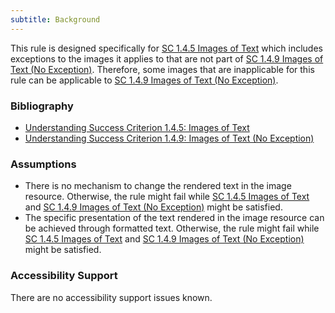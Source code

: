 ```yaml
---
subtitle: Background
---
```


This rule is designed specifically for [SC 1.4.5 Images of Text](https://www.w3.org/WAI/WCAG21/Understanding/images-of-text) which includes exceptions to the images it applies to that are not part of [SC 1.4.9 Images of Text (No Exception)](https://www.w3.org/WAI/WCAG21/Understanding/images-of-text-no-exception). Therefore, some images that are inapplicable for this rule can be applicable to [SC 1.4.9 Images of Text (No Exception)](https://www.w3.org/WAI/WCAG21/Understanding/images-of-text-no-exception).

### Bibliography

- [Understanding Success Criterion 1.4.5: Images of Text](https://www.w3.org/WAI/WCAG21/Understanding/images-of-text)
- [Understanding Success Criterion 1.4.9: Images of Text (No Exception)](https://www.w3.org/WAI/WCAG21/Understanding/images-of-text-no-exception)

### Assumptions

- There is no mechanism to change the rendered text in the image resource. Otherwise, the rule might fail while [SC 1.4.5 Images of Text](https://www.w3.org/WAI/WCAG21/Understanding/images-of-text) and [SC 1.4.9 Images of Text (No Exception)](https://www.w3.org/WAI/WCAG21/Understanding/images-of-text-no-exception) might be satisfied.
- The specific presentation of the text rendered in the image resource can be achieved through formatted text. Otherwise, the rule might fail while [SC 1.4.5 Images of Text](https://www.w3.org/WAI/WCAG21/Understanding/images-of-text) and [SC 1.4.9 Images of Text (No Exception)](https://www.w3.org/WAI/WCAG21/Understanding/images-of-text-no-exception) might be satisfied.

### Accessibility Support

There are no accessibility support issues known.
